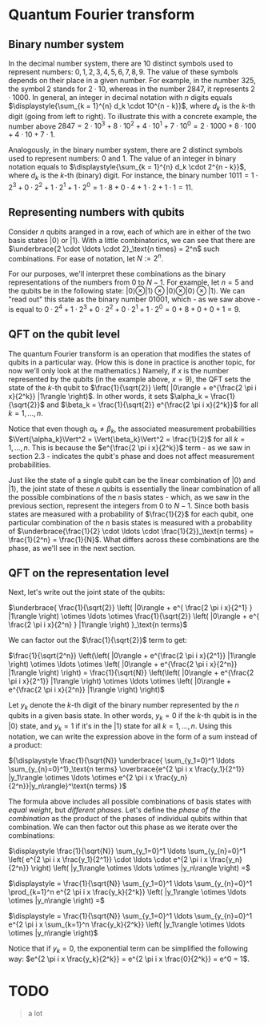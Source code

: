 # Quantum Fourier transform

## Binary number system

In the decimal number system, there are $10$ distinct symbols used to represent numbers: $0, 1, 2, 3, 4, 5, 6, 7, 8, 9$. The value of these symbols depends on their place in a given number. For example, in the number $325$, the symbol $2$ stands for $2 \cdot 10$, whereas in the number $2847$, it represents $2 \cdot 1000$. In general, an integer in decimal notation with $n$ digits equals $\displaystyle{\sum_{k = 1}^{n} d_k \cdot 10^{n - k}}$, where $d_k$ is the $k$-th digit (going from left to right). To illustrate this with a concrete example, the number above $2847 = 2 \cdot 10^3 + 8 \cdot 10^2 + 4 \cdot 10^1 + 7 \cdot 10^0 = 2 \cdot 1000 + 8 \cdot 100 + 4 \cdot 10 + 7 \cdot 1$.

Analogously, in the binary number system, there are $2$ distinct symbols used to represent numbers: $0$ and $1$. The value of an integer in binary notation equals to $\displaystyle{\sum_{k = 1}^{n} d_k \cdot 2^{n - k}}$, where $d_k$ is the $k$-th (binary) digit. For instance, the binary number $1011 = 1 \cdot 2^3 + 0 \cdot 2^2 + 1 \cdot 2^1 + 1 \cdot 2^0 = 1 \cdot 8 + 0 \cdot 4 + 1 \cdot 2 + 1 \cdot 1 = 11$.

## Representing numbers with qubits

Consider $n$ qubits aranged in a row, each of which are in either of the two basis states $|0\rangle$ or $|1\rangle$. With a little combinatorics, we can see that there are $\underbrace{2 \cdot \ldots \cdot 2}_\text{n times} = 2^n$ such combinations. For ease of notation, let $N := 2^n$.

For our purposes, we'll interpret these combinations as the binary representations of the numbers from $0$ to $N - 1$. For example, let $n = 5$ and the qubits be in the following state: $|0\rangle \otimes |1\rangle \otimes |0\rangle \otimes |0\rangle \otimes |1\rangle$. We can "read out" this state as the binary number $01001$, which - as we saw above - is equal to $0 \cdot 2^4 + 1 \cdot 2^3 + 0 \cdot 2^2 + 0 \cdot 2^1 + 1 \cdot 2^0 = 0 + 8 + 0 + 0 + 1 = 9$.

## QFT on the qubit level

The quantum Fourier transform is an operation that modifies the states of qubits in a particular way. (How this is done in practice is another topic, for now we'll only look at the mathematics.) Namely, if $x$ is the number represented by the qubits (in the example above, $x = 9$), the QFT sets the state of the $k$-th qubit to $\frac{1}{\sqrt{2}} \left( |0\rangle + e^{\frac{2 \pi i x}{2^k}} |1\rangle \right)$. In other words, it sets $\alpha_k = \frac{1}{\sqrt{2}}$ and $\beta_k = \frac{1}{\sqrt{2}} e^{\frac{2 \pi i x}{2^k}}$ for all $k = 1, ..., n$.

Notice that even though $\alpha_k \neq \beta_k$, the associated measurement probabilities $\Vert{\alpha_k}\Vert^2 = \Vert{\beta_k}\Vert^2 = \frac{1}{2}$ for all $k = 1, ..., n$. This is because the $e^{\frac{2 \pi i x}{2^k}}$ term - as we saw in section 2.3 - indicates the qubit's phase and does not affect measurement probabilities.

Just like the state of a single qubit can be the linear combination of $|0\rangle$ and $|1\rangle$, the joint state of these $n$ qubits is essentially the linear combination of all the possible combinations of the $n$ basis states - which, as we saw in the previous section, represent the integers from $0$ to $N - 1$. Since both basis states are measured with a probability of $\frac{1}{2}$ for each qubit, one particular combination of the $n$ basis states is measured with a probability of $\underbrace{\frac{1}{2} \cdot \ldots \cdot \frac{1}{2}}_\text{n terms} = \frac{1}{2^n} = \frac{1}{N}$. What differs across these combinations are the phase, as we'll see in the next section.

## QFT on the representation level

Next, let's write out the joint state of the qubits:

$\underbrace{ \frac{1}{\sqrt{2}} \left( |0\rangle + e^{ \frac{2 \pi i x}{2^1} } |1\rangle \right) \otimes \ldots \otimes \frac{1}{\sqrt{2}} \left( |0\rangle + e^{ \frac{2 \pi i x}{2^n} } |1\rangle \right) }_\text{n terms}$

We can factor out the $\frac{1}{\sqrt{2}}$ term to get:

$\frac{1}{\sqrt{2^n}} \left(\left( |0\rangle + e^{\frac{2 \pi i x}{2^1}} |1\rangle \right) \otimes \ldots \otimes \left( |0\rangle + e^{\frac{2 \pi i x}{2^n}} |1\rangle \right) \right) = \frac{1}{\sqrt{N}} \left(\left( |0\rangle + e^{\frac{2 \pi i x}{2^1}} |1\rangle \right) \otimes \ldots \otimes \left( |0\rangle + e^{\frac{2 \pi i x}{2^n}} |1\rangle \right) \right)$

Let $y_k$ denote the $k$-th digit of the binary number represented by the $n$ qubits in a given basis state. In other words, $y_k = 0$ if the $k$-th qubit is in the $|0\rangle$ state, and $y_k = 1$ if it's in the $|1\rangle$ state for all $k = 1, \ldots, n$. Using this notation, we can write the expression above in the form of a sum instead of a product:

${\displaystyle \frac{1}{\sqrt{N}} \underbrace{ \sum_{y_1=0}^1 \ldots \sum_{y_{n}=0}^1}_\text{n terms} \overbrace{e^{2 \pi i x \frac{y_1}{2^1}} |y_1\rangle \otimes \ldots \otimes e^{2 \pi i x \frac{y_n}{2^n}}|y_n\rangle}^\text{n terms} }$

The formula above includes all possible combinations of basis states with *equal weight*, but *different phases*. Let's define the *phase of the combination* as the product of the phases of individual qubits within that combination. We can then factor out this phase as we iterate over the combinations:

$\displaystyle \frac{1}{\sqrt{N}} \sum_{y_1=0}^1 \ldots \sum_{y_{n}=0}^1 \left( e^{2 \pi i x \frac{y_1}{2^1}} \cdot \ldots \cdot e^{2 \pi i x \frac{y_n}{2^n}} \right) \left( |y_1\rangle \otimes \ldots \otimes |y_n\rangle \right) =$

$\displaystyle = \frac{1}{\sqrt{N}} \sum_{y_1=0}^1 \ldots \sum_{y_{n}=0}^1 \prod_{k=1}^n e^{2 \pi i x \frac{y_k}{2^k}} \left( |y_1\rangle \otimes \ldots \otimes |y_n\rangle \right) =$

$\displaystyle = \frac{1}{\sqrt{N}} \sum_{y_1=0}^1 \ldots \sum_{y_{n}=0}^1 e^{2 \pi i x \sum_{k=1}^n \frac{y_k}{2^k}} \left( |y_1\rangle \otimes \ldots \otimes |y_n\rangle \right)$

Notice that if $y_k = 0$, the exponential term can be simplified the following way: $e^{2 \pi i x \frac{y_k}{2^k}} = e^{2 \pi i x \frac{0}{2^k}} = e^0 = 1$.


# TODO

> a lot